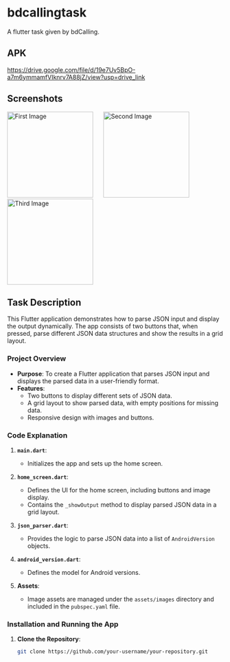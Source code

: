 # bdcallingtask

A flutter task given by bdCalling.

## APK 

https://drive.google.com/file/d/19e7Uv5BpO-a7m6ymmamfVIknrv7A88jZ/view?usp=drive_link 

## Screenshots 

<div>
  <img src="https://drive.google.com/uc?id=1d1NlfRQ-hjXUNN2-8WtdnBAR1eLCeNgZ" alt="First Image" width="200" style="display: inline-block; margin-right: 20px;"/>
  <img src="https://drive.google.com/uc?id=1d3DWyH8bOdMHQZVbLLi-x9rOfMmGlzBq" alt="Second Image" width="200" style="display: inline-block; margin-right: 20px;"/>
  <img src="https://drive.google.com/uc?id=1dCsX5EhzPfC5WEbWUlrHlCbx7sISEcz9" alt="Third Image" width="200" style="display: inline-block;"/>
</div>


## Task Description

This Flutter application demonstrates how to parse JSON input and display the output dynamically. The app consists of two buttons that, when pressed, parse different JSON data structures and show the results in a grid layout.

### Project Overview

- **Purpose**: To create a Flutter application that parses JSON input and displays the parsed data in a user-friendly format.
- **Features**:
  - Two buttons to display different sets of JSON data.
  - A grid layout to show parsed data, with empty positions for missing data.
  - Responsive design with images and buttons.



### Code Explanation

1. **`main.dart`**:
   - Initializes the app and sets up the home screen.

2. **`home_screen.dart`**:
   - Defines the UI for the home screen, including buttons and image display.
   - Contains the `_showOutput` method to display parsed JSON data in a grid layout.

3. **`json_parser.dart`**:
   - Provides the logic to parse JSON data into a list of `AndroidVersion` objects.

4. **`android_version.dart`**:
   - Defines the model for Android versions.

5. **Assets**:
   - Image assets are managed under the `assets/images` directory and included in the `pubspec.yaml` file.

### Installation and Running the App

1. **Clone the Repository**:
   ```bash
   git clone https://github.com/your-username/your-repository.git

  

